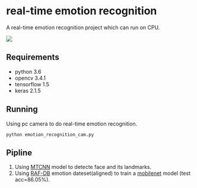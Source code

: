# real-time emotion recognition
A real-time emotion recognition project which can run on CPU.

![](https://github.com/hao-qiang/real-time_emotion_recognition/blob/master/emotion_detection.png)

## Requirements

- python 3.6
- opencv 3.4.1
- tensorflow 1.5
- keras 2.1.5

## Running

Using pc camera to do real-time emotion recognition.

```
python emotion_recognition_cam.py
```

## Pipline

1. Using [MTCNN](https://github.com/kpzhang93/MTCNN_face_detection_alignment) model to detecte face and its landmarks.
2. Using [RAF-DB](http://www.whdeng.cn/raf/model1.html) emotion dateset(aligned) to train a [mobilenet](https://arxiv.org/abs/1704.04861) model (test acc=86.05%).
